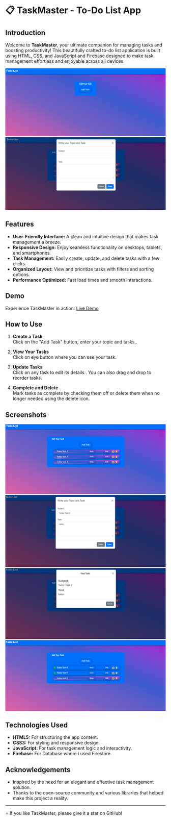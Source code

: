 # 📋 TaskMaster - To-Do List App

## Introduction

Welcome to **TaskMaster**, your ultimate companion for managing tasks and boosting productivity! This beautifully crafted to-do list application is built using HTML, CSS, and JavaScript and Firebase designed to make task management effortless and enjoyable across all devices.

![TaskMaster Screenshot](screen/ss1.PNG)
![TaskMaster Screenshot](screen/ss6.PNG)

## Features

- **User-Friendly Interface:** A clean and intuitive design that makes task management a breeze.
- **Responsive Design:** Enjoy seamless functionality on desktops, tablets, and smartphones.
- **Task Management:** Easily create, update, and delete tasks with a few clicks.
- **Organized Layout:** View and prioritize tasks with filters and sorting options.
- **Performance Optimized:** Fast load times and smooth interactions.

## Demo

Experience TaskMaster in action: [Live Demo](https://your-github-username.github.io/taskmaster/)

## How to Use

1. **Create a Task**  
   Click on the "Add Task" button, enter your topic and tasks,.

2. **View Your Tasks**  
   Click on eye button where you can see your task.

3. **Update Tasks**  
   Click on any task to edit its details . You can also drag and drop to reorder tasks.

4. **Complete and Delete**  
   Mark tasks as complete by checking them off or delete them when no longer needed using the delete icon.

## Screenshots

![Task List](screen/ss2.PNG)
![Update Task](screen/ss4.PNG)
![View Task](screen/ss5.PNG)
![if you Done the Task](screen/ss3.PNG)

## Technologies Used

- **HTML5:** For structuring the app content.
- **CSS3:** For styling and responsive design.
- **JavaScript:** For task management logic and interactivity.
- **Firebase:** For Database where i used Firestore.

## Acknowledgements

- Inspired by the need for an elegant and effective task management solution.
- Thanks to the open-source community and various libraries that helped make this project a reality.

---

⭐️ If you like TaskMaster, please give it a star on GitHub!
